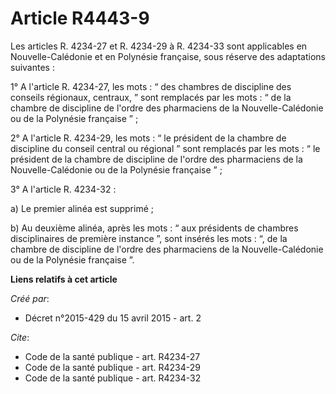 # Article R4443-9

Les articles R. 4234-27 et R. 4234-29 à R. 4234-33 sont applicables en Nouvelle-Calédonie et en Polynésie française, sous
réserve des adaptations suivantes : 

1° A l'article R. 4234-27, les mots : “ des chambres de discipline des conseils régionaux, centraux, ” sont remplacés par les
mots : “ de la chambre de discipline de l'ordre des pharmaciens de la Nouvelle-Calédonie ou de la Polynésie française ” ; 

2° A l'article R. 4234-29, les mots : “ le président de la chambre de discipline du conseil central ou régional ” sont
remplacés par les mots : “ le président de la chambre de discipline de l'ordre des pharmaciens de la Nouvelle-Calédonie ou de
la Polynésie française ” ; 

3° A l'article R. 4234-32 : 

a) Le premier alinéa est supprimé ; 

b) Au deuxième alinéa, après les mots : “ aux présidents de chambres disciplinaires de première instance ”, sont insérés les
mots : “, de la chambre de discipline de l'ordre des pharmaciens de la Nouvelle-Calédonie ou de la Polynésie française ”.

**Liens relatifs à cet article**

_Créé par_:

  - Décret n°2015-429 du 15 avril 2015 - art. 2

_Cite_:

  - Code de la santé publique - art. R4234-27
  - Code de la santé publique - art. R4234-29
  - Code de la santé publique - art. R4234-32
